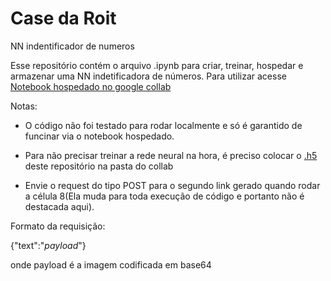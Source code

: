 # Case da Roit

NN indentificador de numeros

Esse repositório contém o arquivo .ipynb para criar, treinar, hospedar e armazenar uma NN indetificadora de números. Para utilizar acesse [Notebook hospedado no google collab](https://colab.research.google.com/drive/1CGzGFpt0hHKq5Nd4WNnAMU2Savf-LOV3?usp=sharing)

Notas:
 * O código não foi testado para rodar localmente e só é garantido de funcinar via o notebook hospedado.
 
 * Para não precisar treinar a rede neural na hora, é preciso colocar o [.h5](https://github.com/naka-chavi/roit/raw/main/my_model.h5) deste repositório na pasta do collab

 * Envie o request do tipo POST para o segundo link gerado quando rodar a célula 8(Ela muda para toda execução de código e portanto não é destacada aqui).

Formato da requisição:

{"text":"*payload*"}

onde payload é a imagem codificada em base64
